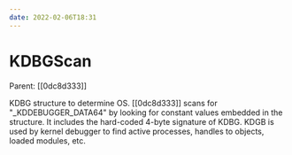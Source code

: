 ```yaml
---
date: 2022-02-06T18:31
---
```


# KDBGScan
Parent: [[0dc8d333]]

KDBG structure to determine OS.
[[0dc8d333]] scans for "_KDDEBUGGER_DATA64" by looking for constant values embedded in the structure. It includes the hard-coded 4-byte signature of KDBG.
KDGB is used by kernel debugger to find active processes, handles to objects, loaded modules, etc.
